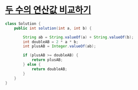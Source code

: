 # [두 수의 연산값 비교하기](https://school.programmers.co.kr/learn/courses/30/lessons/181938)
```java
class Solution {
    public int solution(int a, int b) {

        String ab = String.valueOf(a) + String.valueOf(b);
        int doubleAB = 2 * a * b;
        int plusAB = Integer.valueOf(ab);

        if (plusAB >= doubleAB) {
            return plusAB;
        } else {
            return doubleAB;
        }
    }
}
```